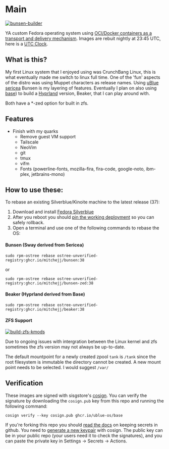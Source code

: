 # Main
[![bunsen-builder](https://github.com/mitchejj/custom-test/actions/workflows/sway-build.yml/badge.svg)](https://github.com/mitchejj/custom-test/actions/workflows/sway-build.yml)

YA custom Fedora operating system using [OCI/Docker containers as a transport and delivery mechanism](https://fedoraproject.org/wiki/Changes/OstreeNativeContainerStabley). Images are rebuit nightly at 23:45 UTC, here is a [UTC Clock](https://time.is/UTC).

## What is this?

My first Linux system that I enjoyed using was CrunchBang Linux, this is what eventually made me switch to linux full time. One of the 'fun' aspects of the distro was using Muppet characters as release names. Using [uBlue](http://github.com/uble-os/main) [sericea][ublue-sericea] Bunsen is my layering of features. Eventually I plan on also using [base][ublue-base]) to build a [Hyprland](https://hyprland.org/) version, Beaker, that I can play around with.

Both have a \*-zed option for built in zfs. 

[ublue-sericea]: https://github.com/ublue-os/main/pkgs/container/base-sericea
[ublue-base]: https://github.com/ublue-os/main/pkgs/container/base-main


## Features

- Finish with my quarks
  - Remove guest VM support
  - Tailscale
  - NeoVim
  - git
  - tmux
  - vifm
  - Fonts (powerline-fonts, mozilla-fira, fira-code, google-noto, ibm-plex, jetbrains-mono)

## How to use these:


To rebase an existing Silverblue/Kinoite machine to the latest release (37): 
1. Download and install [Fedora Silverblue](https://silverblue.fedoraproject.org/download)
1. After you reboot you should [pin the working deployment](https://docs.fedoraproject.org/en-US/fedora-silverblue/faq/#_about_using_silverblue) so you can safely rollback.
1. Open a terminal and use one of the following commands to rebase the OS:

    
#### Bunsen (Sway derived from Sericea)  

    sudo rpm-ostree rebase ostree-unverified-registry:ghcr.io/mitchejj/bunsen:38

or
    
    sudo rpm-ostree rebase ostree-unverified-registry:ghcr.io/mitchejj/bunsen-zed:38


#### Beaker (Hyprland derived from Base)


    sudo rpm-ostree rebase ostree-unverified-registry:ghcr.io/mitchejj/beaker:38

#### ZFS Support
[![build-zfs-kmods](https://github.com/mitchejj/ostree-zfs-kmod/actions/workflows/build.yml/badge.svg)](https://github.com/mitchejj/ostree-zfs-kmod/actions/workflows/build.yml)

Due to ongoing issues with intergration between the Linux kernel and zfs sometimes the zfs version may not always be up-to-date.

The default mountpoint for a newly created zpool `tank` is `/tank` since the
root filesystem is immutable the directory cannot be created. A new mount point
needs to be selected. I would suggest `/var/`

## Verification

These images are signed with sisgstore's [cosign](https://docs.sigstore.dev/cosign/overview/). You can verify the signature by downloading the `cosign.pub` key from this repo and running the following command:

    cosign verify --key cosign.pub ghcr.io/ublue-os/base

If you're forking this repo you should [read the docs](https://docs.github.com/en/actions/security-guides/encrypted-secrets) on keeping secrets in github. You need to [generate a new keypair](https://docs.sigstore.dev/cosign/overview/) with cosign. The public key can be in your public repo (your users need it to check the signatures), and you can paste the private key in Settings -> Secrets -> Actions.

